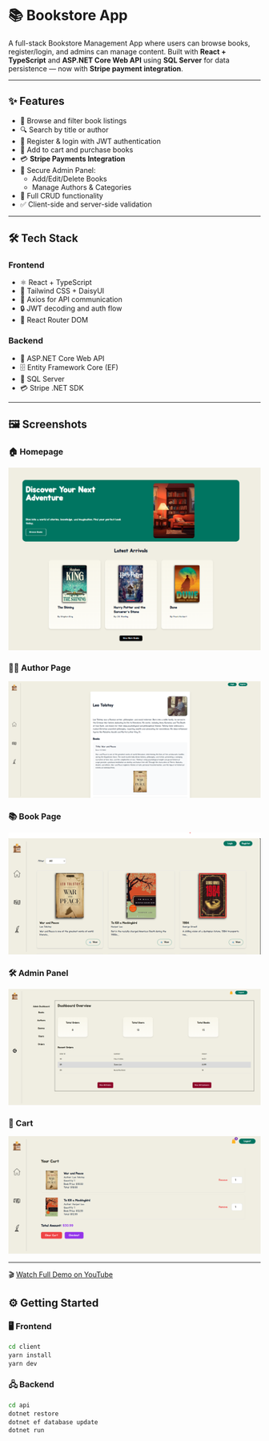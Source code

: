 # 📚 Bookstore App

A full-stack Bookstore Management App where users can browse books, register/login, and admins can manage content. Built with **React + TypeScript** and **ASP.NET Core Web API** using **SQL Server** for data persistence — now with **Stripe payment integration**.

---

## ✨ Features

- 📖 Browse and filter book listings
- 🔍 Search by title or author
- 🧾 Register & login with JWT authentication
- 🛒 Add to cart and purchase books
- 💳 **Stripe Payments Integration**
- 🔐 Secure Admin Panel:
  - Add/Edit/Delete Books
  - Manage Authors & Categories
- 🔄 Full CRUD functionality
- ✅ Client-side and server-side validation

---

## 🛠️ Tech Stack

### Frontend
- ⚛️ React + TypeScript
- 🎨 Tailwind CSS + DaisyUI
- 🔁 Axios for API communication
- 🔒 JWT decoding and auth flow
- 🧭 React Router DOM

### Backend
- 🚀 ASP.NET Core Web API
- 🗄️ Entity Framework Core (EF)
- 🧾 SQL Server
- 💳 Stripe .NET SDK

---

## 🖼️ Screenshots

### 🏠 Homepage
![Homepage](client/screenshots/home-page.png)

### 👨‍💼 Author Page
![Author Page](client/screenshots/author-page.png)

### 📚 Book Page
![Book Page](client/screenshots/book-page.png)

### 🛠️ Admin Panel
![Admin Panel](client/screenshots/admin-panel.png)

### 🛒 Cart
![Cart](client/screenshots/cart.png)

---

🎬 [Watch Full Demo on YouTube](https://youtu.be/oSi3481Z754)

## ⚙️ Getting Started

### 🖥️ Frontend

```bash
cd client
yarn install
yarn dev

```

### 🖧 Backend

```bash
cd api
dotnet restore
dotnet ef database update
dotnet run



